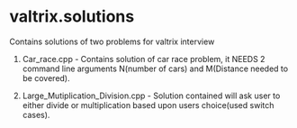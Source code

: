 # valtrix.solutions
Contains solutions of two problems for valtrix interview
1. Car_race.cpp - Contains solution of car race problem, it NEEDS 2 command line arguments N(number of cars) and M(Distance needed to be covered).

2. Large_Mutiplication_Division.cpp - Solution contained will ask user to either divide or multiplication based upon users choice(used switch cases).
